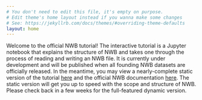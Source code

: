```yaml
---
# You don't need to edit this file, it's empty on purpose.
# Edit theme's home layout instead if you wanna make some changes
# See: https://jekyllrb.com/docs/themes/#overriding-theme-defaults
layout: home
---
```


Welcome to the official NWB tutorial! The interactive tutorial is a Jupyter notebook that explains the structure of NWB and takes one through the process of reading and writing an NWB file. It is currently under development and will be published when all founding NWB datasets are officially released. In the meantime, you may view a nearly-complete static version of the tutorial [here](assets/tutorial.pdf) and the official NWB documentation [here](assets/nwbdoc.html). The static version will get you up to speed with the scope and structure of NWB. Please check back in a few weeks for the full-featured dynamic version.
